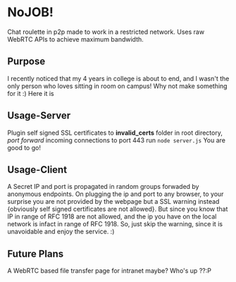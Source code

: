# NoJOB!

Chat roulette in p2p made to work in a restricted network. Uses raw WebRTC APIs to achieve maximum bandwidth. 

## Purpose

I recently noticed that my 4 years in college is about to end, and I wasn't the only person who loves sitting in room on campus! Why not make something for it :) Here it is

## Usage-Server
Plugin self signed SSL certificates to **invalid_certs** folder in root directory, *port forward* incoming connections to port 443 run
 `node server.js`
 You are good to go!
 
## Usage-Client
A Secret IP and port is propagated in random groups forwaded by anonymous endpoints. On plugging the ip and port to any browser, to your surprise you are not provided by the webpage but a SSL warning instead {obviously self signed certificates are not allowed}. But since you know that IP in range of RFC 1918 are not allowed, and the ip you have on the local network is infact in range of RFC 1918. So, just skip the warning, since it is unavoidable and enjoy the service. :)

## Future Plans
A WebRTC based file transfer page for intranet maybe? Who's up ??:P